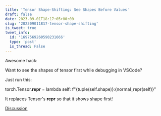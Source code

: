 ```yaml
---
title: 'Tensor Shape-Shifting: See Shapes Before Values'
draft: false
date: 2023-09-01T18:17:05+00:00
slug: '202309011817-tensor-shape-shifting'
is_tweet: true
tweet_info:
  id: '1697569260590231666'
  type: 'post'
  is_thread: False
---
```




Awesome hack:

Want to see the shapes of tensor first while debugging in VSCode? 

Just run this:

torch.Tensor.__repr__ = lambda self: f"{tuple(self.shape)}:{normal_repr(self)}"

It replaces Tensor's __repr__ so that it shows shape first!

[Discussion](https://x.com/sytelus/status/1697569260590231666)
